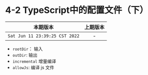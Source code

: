 # 4-2 TypeScript中的配置文件（下）

|本期版本|上期版本
|:---:|:---:
`Sat Jun 11 23:39:25 CST 2022` | -


* `rootDir`： 输入
* `outDir`: 输出
* `incremental` 增量编译
* `allowJs`:  编译 js 文件